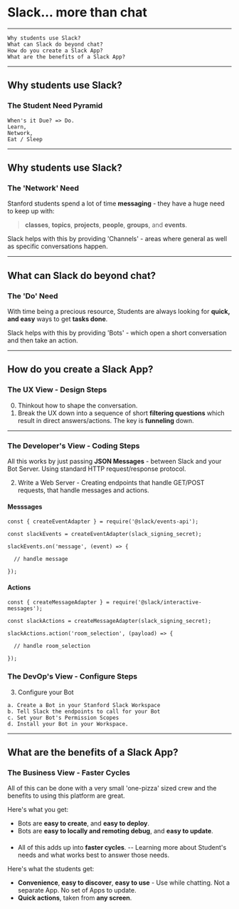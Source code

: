 
# Slack... more than chat
---

```
Why students use Slack?
What can Slack do beyond chat?
How do you create a Slack App?
What are the benefits of a Slack App?
```

---

## Why students use Slack?

### The Student Need Pyramid 

```
When's it Due? => Do.
Learn, 
Network, 
Eat / Sleep
```

---

## Why students use Slack?

### The 'Network' Need

Stanford students spend a lot of time **messaging** - they have a huge need to keep up with: 
> **classes**, **topics**, **projects**, 
> **people**, **groups**, 
> and **events**.

Slack helps with this by providing 'Channels' - areas where general as well as specific conversations happen.

---

## What can Slack do beyond chat?

### The 'Do' Need

With time being a precious resource, Students are always looking for **quick, and easy** ways to get **tasks done**.

Slack helps with this by providing 'Bots' - which open a short conversation and then take an action.  

---

## How do you create a Slack App?

### The UX View - Design Steps

0. Thinkout how to shape the conversation. 
1. Break the UX down into a sequence of short **filtering questions** which result in direct answers/actions. The key is **funneling** down.

---  

### The Developer's View - Coding Steps

All this works by just passing **JSON Messages** - between Slack and your Bot Server.
Using standard HTTP request/response protocol.

2. Write a Web Server - Creating endpoints that handle GET/POST requests, that handle messages and actions.

#### Messsages

```
const { createEventAdapter } = require('@slack/events-api');

const slackEvents = createEventAdapter(slack_signing_secret);

slackEvents.on('message', (event) => {

  // handle message

});
```

#### Actions

```
const { createMessageAdapter } = require('@slack/interactive-messages');

const slackActions = createMessageAdapter(slack_signing_secret);

slackActions.action('room_selection', (payload) => {  

  // handle room_selection

});
```

### The DevOp's View - Configure Steps

3. Configure your Bot 
```
a. Create a Bot in your Stanford Slack Workspace
b. Tell Slack the endpoints to call for your Bot
c. Set your Bot's Permission Scopes
d. Install your Bot in your Workspace.
```

---

## What are the benefits of a Slack App?

### The Business View - Faster Cycles

All of this can be done with a very small 'one-pizza' sized crew and the benefits to using this platform are great.

Here's what you get:
- Bots are **easy to create**, and **easy to deploy**.
- Bots are **easy to locally and remoting debug**, and **easy to update**.
####
- All of this adds up into **faster cycles**. 
  -- Learning more about Student's needs and what works best to answer those needs.

Here's what the students get:
- **Convenience**, **easy to discover**, **easy to use** - Use while chatting. Not a separate App. No set of Apps to update.
- **Quick actions**, taken from **any screen**.
